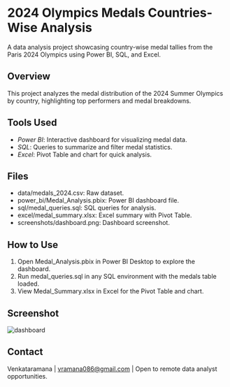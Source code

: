 # 2024 Olympics Medals Countries-Wise Analysis
A data analysis project showcasing country-wise medal tallies from the Paris 2024 Olympics using Power BI, SQL, and Excel.

## Overview
This project analyzes the medal distribution of the 2024 Summer Olympics by country, highlighting top performers and medal breakdowns.

## Tools Used
- *Power BI*: Interactive dashboard for visualizing medal data.
- *SQL*: Queries to summarize and filter medal statistics.
- *Excel*: Pivot Table and chart for quick analysis.

## Files
- data/medals_2024.csv: Raw dataset.
- power_bi/Medal_Analysis.pbix: Power BI dashboard file.
- sql/medal_queries.sql: SQL queries for analysis.
- excel/medal_summary.xlsx: Excel summary with Pivot Table.
- screenshots/dashboard.png: Dashboard screenshot.

## How to Use
1. Open Medal_Analysis.pbix in Power BI Desktop to explore the dashboard.
2. Run medal_queries.sql in any SQL environment with the medals table loaded.
3. View Medal_Summary.xlsx in Excel for the Pivot Table and chart.

## Screenshot
![dashboard](https://github.com/user-attachments/assets/847ebcfc-7e57-4092-bcc8-2ac5ad3d0718)

## Contact
Venkataramana | vramana086@gmail.com | Open to remote data analyst opportunities.
